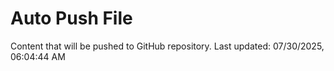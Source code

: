 # Auto Push File

Content that will be pushed to GitHub repository.
Last updated: 07/30/2025, 06:04:44 AM